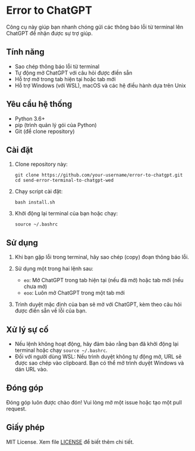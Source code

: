 # Error to ChatGPT

Công cụ này giúp bạn nhanh chóng gửi các thông báo lỗi từ terminal lên ChatGPT để nhận được sự trợ giúp.

## Tính năng

-   Sao chép thông báo lỗi từ terminal
-   Tự động mở ChatGPT với câu hỏi được điền sẵn
-   Hỗ trợ mở trong tab hiện tại hoặc tab mới
-   Hỗ trợ Windows (với WSL), macOS và các hệ điều hành dựa trên Unix

## Yêu cầu hệ thống

-   Python 3.6+
-   pip (trình quản lý gói của Python)
-   Git (để clone repository)

## Cài đặt

1. Clone repository này:

    ```
    git clone https://github.com/your-username/error-to-chatgpt.git
    cd send-error-terminal-to-chatgpt-wed
    ```

2. Chạy script cài đặt:

    ```
    bash install.sh
    ```

3. Khởi động lại terminal của bạn hoặc chạy:
    ```
    source ~/.bashrc
    ```

## Sử dụng

1. Khi bạn gặp lỗi trong terminal, hãy sao chép (copy) đoạn thông báo lỗi.

2. Sử dụng một trong hai lệnh sau:

    - `eo`: Mở ChatGPT trong tab hiện tại (nếu đã mở) hoặc tab mới (nếu chưa mở)
    - `eoo`: Luôn mở ChatGPT trong một tab mới

3. Trình duyệt mặc định của bạn sẽ mở với ChatGPT, kèm theo câu hỏi được điền sẵn về lỗi của bạn.

## Xử lý sự cố

-   Nếu lệnh không hoạt động, hãy đảm bảo rằng bạn đã khởi động lại terminal hoặc chạy `source ~/.bashrc`.
-   Đối với người dùng WSL: Nếu trình duyệt không tự động mở, URL sẽ được sao chép vào clipboard. Bạn có thể mở trình duyệt Windows và dán URL vào.

## Đóng góp

Đóng góp luôn được chào đón! Vui lòng mở một issue hoặc tạo một pull request.

## Giấy phép

MIT License. Xem file [LICENSE](LICENSE) để biết thêm chi tiết.

